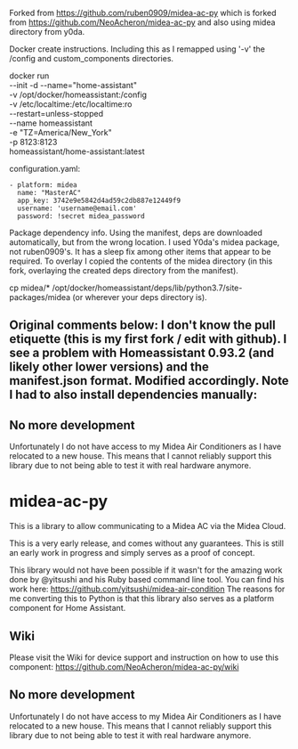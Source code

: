 Forked from https://github.com/ruben0909/midea-ac-py which is forked from https://github.com/NeoAcheron/midea-ac-py and also using midea directory from y0da.

Docker create instructions. Including this as I remapped using '-v' the /config and custom_components directories.

docker run \
    --init -d --name="home-assistant" \
    -v /opt/docker/homeassistant:/config \
    -v /etc/localtime:/etc/localtime:ro \
    --restart=unless-stopped \
    --name homeassistant \
    -e "TZ=America/New_York" \
    -p 8123:8123 \
homeassistant/home-assistant:latest


configuration.yaml:

    - platform: midea
      name: "MasterAC"
      app_key: 3742e9e5842d4ad59c2db887e12449f9
      username: 'username@email.com'
      password: !secret midea_password

Package dependency info. Using the manifest, deps are downloaded automatically, but from the wrong location. I used Y0da's midea package, not ruben0909's. It has a sleep fix among other items that appear to be required. To overlay I copied the contents of the midea directory (in this fork, overlaying the created deps directory from the manifest). 

cp midea/* /opt/docker/homeassistant/deps/lib/python3.7/site-packages/midea (or wherever your deps directory is). 
      
      



Original comments below: I don't know the pull etiquette (this is my first fork / edit with github). I see a problem with Homeassistant 0.93.2 (and likely other lower versions) and the manifest.json format. Modified accordingly. Note I had to also install dependencies manually:
------------------------------

## No more development
Unfortunately I do not have access to my Midea Air Conditioners as I have relocated to a new house. This means that I cannot reliably support this library due to not being able to test it with real hardware anymore.

# midea-ac-py 

This is a library to allow communicating to a Midea AC via the Midea Cloud.

This is a very early release, and comes without any guarantees. This is still an early work in progress and simply serves as a proof of concept.

This library would not have been possible if it wasn't for the amazing work done by @yitsushi and his Ruby based command line tool. 
You can find his work here: https://github.com/yitsushi/midea-air-condition
The reasons for me converting this to Python is that this library also serves as a platform component for Home Assistant.

## Wiki
Please visit the Wiki for device support and instruction on how to use this component: https://github.com/NeoAcheron/midea-ac-py/wiki 

## No more development
Unfortunately I do not have access to my Midea Air Conditioners as I have relocated to a new house. This means that I cannot reliably support this library due to not being able to test it with real hardware anymore.
